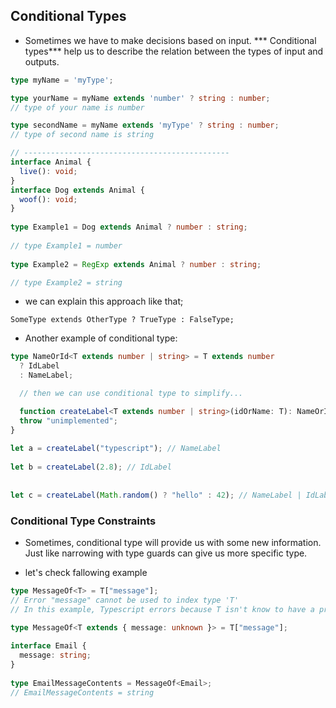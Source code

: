## Conditional Types

* Sometimes we have to make decisions based on input. *** Conditional types*** help us to describe the relation between the types of input and outputs.

```ts
type myName = 'myType';

type yourName = myName extends 'number' ? string : number;
// type of your name is number

type secondName = myName extends 'myType' ? string : number;
// type of second name is string

// ----------------------------------------------
interface Animal {
  live(): void;
}
interface Dog extends Animal {
  woof(): void;
}
 
type Example1 = Dog extends Animal ? number : string;
        
// type Example1 = number
 
type Example2 = RegExp extends Animal ? number : string;

// type Example2 = string
```

* we can explain this approach like that;

``
SomeType extends OtherType ? TrueType : FalseType;
``

* Another example of conditional type: 

```ts
type NameOrId<T extends number | string> = T extends number
  ? IdLabel
  : NameLabel;

  // then we can use conditional type to simplify...

  function createLabel<T extends number | string>(idOrName: T): NameOrId<T> {
  throw "unimplemented";
}
 
let a = createLabel("typescript"); // NameLabel
 
let b = createLabel(2.8); // IdLabel
   
 
let c = createLabel(Math.random() ? "hello" : 42); // NameLabel | IdLabel
```
### Conditional Type Constraints

* Sometimes, conditional type will provide us with some new information. Just like narrowing with type guards can give us more specific type.

* let's check fallowing example

```ts
type MessageOf<T> = T["message"];
// Error "message" cannot be used to index type 'T'
// In this example, Typescript errors because T isn't know to have a property called message. We could constrain T, and TS would no longer complain:

type MessageOf<T extends { message: unknown }> = T["message"];
 
interface Email {
  message: string;
}
 
type EmailMessageContents = MessageOf<Email>;
// EmailMessageContents = string
```
